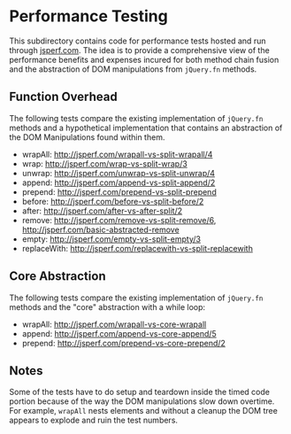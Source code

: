 # Performance Testing

This subdirectory contains code for performance tests hosted and run through [jsperf.com](http://jsperf.com). The idea is to provide a comprehensive view of the performance benefits and expenses incured for both method chain fusion and the abstraction of DOM manipulations from `jQuery.fn` methods.

## Function Overhead

The following tests compare the existing implementation of `jQuery.fn` methods and a hypothetical implementation that contains an abstraction of the DOM Manipulations found within them.

- wrapAll: http://jsperf.com/wrapall-vs-split-wrapall/4
- wrap: http://jsperf.com/wrap-vs-split-wrap/3
- unwrap: http://jsperf.com/unwrap-vs-split-unwrap/4
- append: http://jsperf.com/append-vs-split-append/2
- prepend: http://jsperf.com/prepend-vs-split-prepend
- before: http://jsperf.com/before-vs-split-before/2
- after: http://jsperf.com/after-vs-after-split/2
- remove: http://jsperf.com/remove-vs-split-remove/6, http://jsperf.com/basic-abstracted-remove
- empty: http://jsperf.com/empty-vs-split-empty/3
- replaceWith: http://jsperf.com/replacewith-vs-split-replacewith

## Core Abstraction

The following tests compare the existing implementation of `jQuery.fn` methods and the "core" abstraction with a while loop:

- wrapAll: http://jsperf.com/wrapall-vs-core-wrapall
- append: http://jsperf.com/append-vs-core-append/5
- prepend: http://jsperf.com/prepend-vs-core-prepend/2

## Notes

Some of the tests have to do setup and teardown inside the timed code portion because of the way the DOM manipulations slow down overtime. For example, `wrapAll` nests elements and without a cleanup the DOM tree appears to explode and ruin the test numbers.
